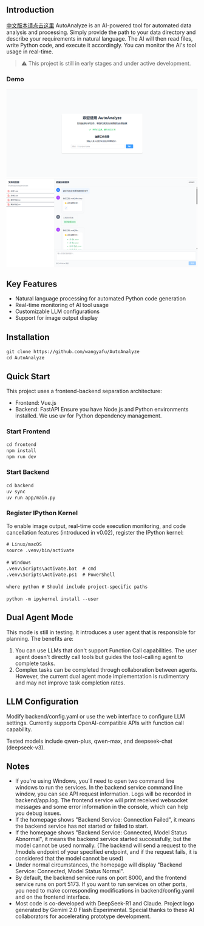 ## Introduction

[中文版本请点击这里](https://github.com/wangyafu/AutoAnalyze/blob/master/README_CN.md)
AutoAnalyze is an AI-powered tool for automated data analysis and processing. Simply provide the path to your data directory and describe your requirements in natural language. The AI will then read files, write Python code, and execute it accordingly. You can monitor the AI's tool usage in real-time.

> :warning: This project is still in early stages and under active development.

### Demo

![Interface Display1](assets/demo1.png)
![Interface Display2](assets/demo2.png)

## Key Features

- Natural language processing for automated Python code generation
- Real-time monitoring of AI tool usage
- Customizable LLM configurations
- Support for image output display

## Installation

```shell
git clone https://github.com/wangyafu/AutoAnalyze
cd AutoAnalyze
```



## Quick Start

This project uses a frontend-backend separation architecture:

- Frontend: Vue.js
- Backend: FastAPI
Ensure you have Node.js and Python environments installed. We use uv for Python dependency management.

### Start Frontend

```shell
cd frontend
npm install
npm run dev
 ```

### Start Backend

```shell
cd backend
uv sync
uv run app/main.py
 ```

### Register IPython Kernel

To enable image output, real-time code execution monitoring, and code cancellation features (introduced in v0.02), register the IPython kernel:

```shell
# Linux/macOS
source .venv/bin/activate

# Windows
.venv\Scripts\activate.bat  # cmd
.venv\Scripts\Activate.ps1  # PowerShell

where python # Should include project-specific paths

python -m ipykernel install --user
```

## Dual Agent Mode

This mode is still in testing. It introduces a user agent that is responsible for planning. The benefits are:

1. You can use LLMs that don't support Function Call capabilities. The user agent doesn't directly call tools but guides the tool-calling agent to complete tasks.
2. Complex tasks can be completed through collaboration between agents.
However, the current dual agent mode implementation is rudimentary and may not improve task completion rates.

## LLM Configuration

Modify backend/config.yaml or use the web interface to configure LLM settings. Currently supports OpenAI-compatible APIs with function call capability.

Tested models include qwen-plus, qwen-max, and deepseek-chat (deepseek-v3).

## Notes

- If you're using Windows, you'll need to open two command line windows to run the services. In the backend service command line window, you can see API request information. Logs will be recorded in backend/app.log. The frontend service will print received websocket messages and some error information in the console, which can help you debug issues.
- If the homepage shows "Backend Service: Connection Failed", it means the backend service has not started or failed to start.
- If the homepage shows "Backend Service: Connected, Model Status Abnormal", it means the backend service started successfully, but the model cannot be used normally. (The backend will send a request to the /models endpoint of your specified endpoint, and if the request fails, it is considered that the model cannot be used)
- Under normal circumstances, the homepage will display "Backend Service: Connected, Model Status Normal".
- By default, the backend service runs on port 8000, and the frontend service runs on port 5173. If you want to run services on other ports, you need to make corresponding modifications in backend/config.yaml and on the frontend interface.
- Most code is co-developed with DeepSeek-R1 and Claude. Project logo generated by Gemini 2.0 Flash Experimental. Special thanks to these AI collaborators for accelerating prototype development.